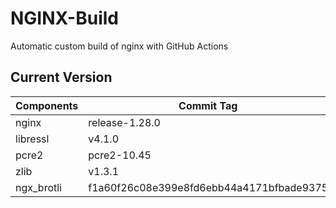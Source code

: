 # NGINX-Build
Automatic custom build of nginx with GitHub Actions

## Current Version
| Components | Commit Tag |
|--|--|
| nginx | release-1.28.0 |
| libressl | v4.1.0 |
| pcre2 | pcre2-10.45 |
| zlib | v1.3.1 |
| ngx_brotli | f1a60f26c08e399e8fd6ebb44a4171bfbade9375 |
